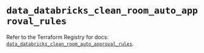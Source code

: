 # `data_databricks_clean_room_auto_approval_rules`

Refer to the Terraform Registry for docs: [`data_databricks_clean_room_auto_approval_rules`](https://registry.terraform.io/providers/databricks/databricks/1.89.0/docs/data-sources/clean_room_auto_approval_rules).
